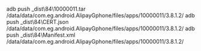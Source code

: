 adb push _dist\84\10000011.tar /data/data/com.eg.android.AlipayGphone/files/apps/10000011/3.8.1.2/
adb push _dist\84\CERT.json /data/data/com.eg.android.AlipayGphone/files/apps/10000011/3.8.1.2/
adb push _dist\84\Manifest.xml /data/data/com.eg.android.AlipayGphone/files/apps/10000011/3.8.1.2/

